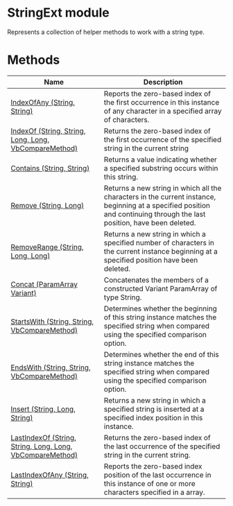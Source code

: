 # StringExt module

Represents a collection of helper methods to work with a string type.

# Methods

|Name|Description|
|---|---|
|[IndexOfAny (String, String)](./IndexOfAny.md)|Reports the zero-based index of the first occurrence in this instance of any character in a specified array of characters.|
|[IndexOf (String, String, Long, Long, VbCompareMethod)](./IndexOf.md)|Returns the zero-based index of the first occurrence of the specified string in the current string|
|[Contains (String, String)](./Contains.md)|Returns a value indicating whether a specified substring occurs within this string.|
|[Remove (String, Long)](./Remove.md)|Returns a new string in which all the characters in the current instance, beginning at a specified position and continuing through the last position, have been deleted.|
|[RemoveRange (String, Long, Long)](./RemoveRange.md)|Returns a new string in which a specified number of characters in the current instance beginning at a specified position have been deleted.|
|[Concat (ParamArray Variant)](./Concat.md)|Concatenates the members of a constructed Variant ParamArray of type String.|
|[StartsWith (String, String, VbCompareMethod)](./StartsWith.md)|Determines whether the beginning of this string instance matches the specified string when compared using the specified comparison option.|
|[EndsWith (String, String, VbCompareMethod)](./EndsWith.md)|Determines whether the end of this string instance matches the specified string when compared using the specified comparison option.|
|[Insert (String, Long, String)](./Insert.md)|Returns a new string in which a specified string is inserted at a specified index position in this instance.|
|[LastIndexOf (String, String, Long, Long, VbCompareMethod)](./LastIndexOf.md)|Returns the zero-based index of the last occurrence of the specified string in the current string.|
|[LastIndexOfAny (String, String)](./LastIndexOfAny.md)|Reports the zero-based index position of the last occurrence in this instance of one or more characters specified in a array.|
